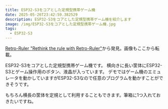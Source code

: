 ```yaml
---
title: ESP32-S3をコアとした定規型携帯ゲーム機
date: 2025-05-26T23:42:59.382529
description: ESP32-S3をコアとした定規型携帯ゲーム機を紹介します
image: /img/ESP32-S3をコアとした定規型携帯ゲーム機.jpg
tags:
  - ESP32-S3
---
```

[Retro-Ruler "Rethink the rule with Retro-Ruler"](https://www.kickstarter.com/projects/2105719994/retro-ruler)から発見。画像もここから転載。

ESP32-S3をコアとした定規型携帯ゲーム機です。
横向きに長い筐体にESP32-S3とゲーム操作用のボタン、液晶が入っています。
デモではゲーム機のエミュレータを動かしていますがESP32-S3なので任意のプログラムを動かすことができそうです。

もちろん横長の筐体を定規として利用することもできます。筆箱に1つ入れておきたいですね。


